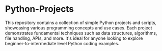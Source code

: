 # Python-Projects
This repository contains a collection of simple Python projects and scripts, showcasing various programming concepts and use cases. Each project demonstrates fundamental techniques such as data structures, algorithms, file handling, APIs, and more. It's ideal for anyone looking to explore beginner-to-intermediate level Python coding examples.
